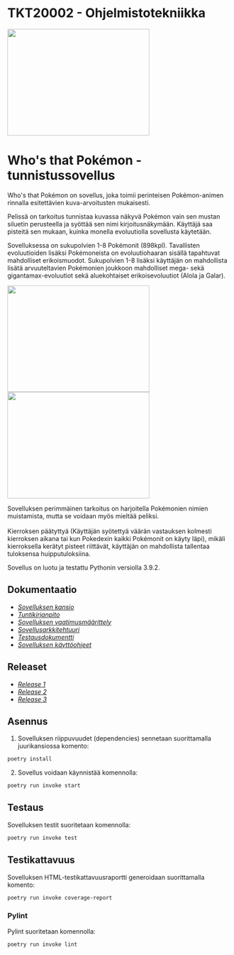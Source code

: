 # TKT20002 - Ohjelmistotekniikka

<img src=https://github.com/anttinevalainen/ot-harjoitustyo/blob/main/dokumentaatio/pictures/playpage.PNG width="320" height="240">

# Who's that Pokémon -tunnistussovellus

Who's that Pokémon on sovellus, joka toimii perinteisen Pokémon-animen rinnalla esitettävien kuva-arvoitusten mukaisesti.

Pelissä on tarkoitus tunnistaa kuvassa näkyvä Pokémon vain sen mustan siluetin perusteella ja syöttää sen nimi kirjoitusnäkymään. Käyttäjä saa pisteitä sen mukaan, kuinka monella evoluutiolla sovellusta käytetään.

Sovelluksessa on sukupolvien 1-8 Pokémonit (898kpl). Tavallisten evoluutioiden lisäksi Pokémoneista on evoluutiohaaran sisällä tapahtuvat mahdolliset erikoismuodot. Sukupolvien 1-8 lisäksi käyttäjän on mahdollista lisätä arvuuteltavien Pokémonien joukkoon mahdolliset mega- sekä gigantamax-evoluutiot sekä aluekohtaiset erikoisevoluutiot (Alola ja Galar).

<img src=https://github.com/anttinevalainen/ot-harjoitustyo/blob/main/dokumentaatio/pictures/wronganswer1.PNG width="320" height="240"> <img src=https://github.com/anttinevalainen/ot-harjoitustyo/blob/main/dokumentaatio/pictures/wronganswer2.PNG width="320" height="240">

Sovelluksen perimmäinen tarkoitus on harjoitella Pokémonien nimien muistamista, mutta se voidaan myös mieltää peliksi.\
\
Kierroksen päätyttyä (Käyttäjän syötettyä väärän vastauksen kolmesti kierroksen aikana tai kun Pokedexin kaikki Pokémonit on käyty läpi), mikäli kierroksella kerätyt pisteet riittävät, käyttäjän on mahdollista tallentaa tuloksensa huipputuloksiina.

Sovellus on luotu ja testattu Pythonin versiolla 3.9.2.

## Dokumentaatio

- *[Sovelluksen kansio](https://github.com/anttinevalainen/ot-harjoitustyo/tree/main/dokumentaatio)*
- *[Tuntikirjanpito](https://github.com/anttinevalainen/ot-harjoitustyo/blob/main/dokumentaatio/tuntikirjanpito.md)*
- *[Sovelluksen vaatimusmäärittely](https://github.com/anttinevalainen/ot-harjoitustyo/blob/main/dokumentaatio/vaatimusmaarittely.md)*
- *[Sovellusarkkitehtuuri](https://github.com/anttinevalainen/ot-harjoitustyo/blob/main/dokumentaatio/arkkitehtuuri.md)*
- *[Testausdokumentti](https://github.com/anttinevalainen/ot-harjoitustyo/blob/main/dokumentaatio/testausdokumentti.md)*
- *[Sovelluksen käyttöohjeet](https://github.com/anttinevalainen/ot-harjoitustyo/blob/main/dokumentaatio/ohjeet.md)*

## Releaset

- *[Release 1](https://github.com/anttinevalainen/ot-harjoitustyo/releases/tag/Viikko5)*
- *[Release 2](https://github.com/anttinevalainen/ot-harjoitustyo/releases/tag/Viikko6)*
- *[Release 3](https://github.com/anttinevalainen/ot-harjoitustyo/releases/tag/Viikko7)*

## Asennus

1. Sovelluksen riippuvuudet (dependencies) sennetaan suorittamalla juurikansiossa komento:

```bash
poetry install
```

2. Sovellus voidaan käynnistää komennolla:

```bash
poetry run invoke start
```


## Testaus

Sovelluksen testit suoritetaan komennolla:

```bash
poetry run invoke test
```

## Testikattavuus

Sovelluksen HTML-testikattavuusraportti generoidaan suorittamalla komento:

```bash
poetry run invoke coverage-report
```

### Pylint

Pylint suoritetaan komennolla:

```bash
poetry run invoke lint
```
